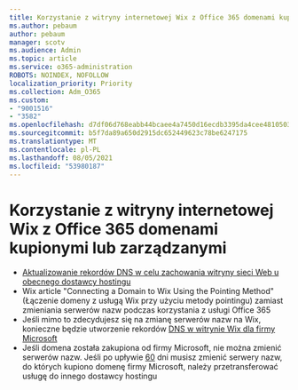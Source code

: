 ```yaml
---
title: Korzystanie z witryny internetowej Wix z Office 365 domenami kupionymi lub zarządzanymi
ms.author: pebaum
author: pebaum
manager: scotv
ms.audience: Admin
ms.topic: article
ms.service: o365-administration
ROBOTS: NOINDEX, NOFOLLOW
localization_priority: Priority
ms.collection: Adm_O365
ms.custom:
- "9001516"
- "3582"
ms.openlocfilehash: d7df06d768eabb44bcaee4a7450d16ecdb3395da4cee4810503d3dae358736ab
ms.sourcegitcommit: b5f7da89a650d2915dc652449623c78be6247175
ms.translationtype: MT
ms.contentlocale: pl-PL
ms.lasthandoff: 08/05/2021
ms.locfileid: "53980187"
---
```

# <a name="using-wix-website-with-office-365-purchased-or-managed-domains"></a>Korzystanie z witryny internetowej Wix z Office 365 domenami kupionymi lub zarządzanymi

- [Aktualizowanie rekordów DNS w celu zachowania witryny sieci Web u obecnego dostawcy hostingu](https://docs.microsoft.com/microsoft-365/admin/dns/update-dns-records-to-retain-current-hosting-provider)
- Wix article "Connecting a Domain to Wix Using the Pointing Method" (Łączenie domeny z usługą Wix przy użyciu metody pointingu) zamiast zmieniania serwerów nazw podczas korzystania z usługi Office 365
- Jeśli mimo to zdecydujesz się na zmianę serwerów nazw na Wix, konieczne będzie utworzenie rekordów  [DNS w witrynie Wix dla firmy Microsoft](https://docs.microsoft.com/microsoft-365/admin/dns/create-dns-records-at-wix?view=o365-worldwide)
- Jeśli domena została zakupiona od firmy Microsoft, nie można zmienić serwerów nazw. Jeśli po upływie [60](https://docs.microsoft.com/microsoft-365/admin/get-help-with-domains/transfer-a-domain-from-microsoft-to-another-host) dni musisz zmienić serwery nazw, do których kupiono domenę firmy Microsoft, należy przetransferować usługę do innego dostawcy hostingu